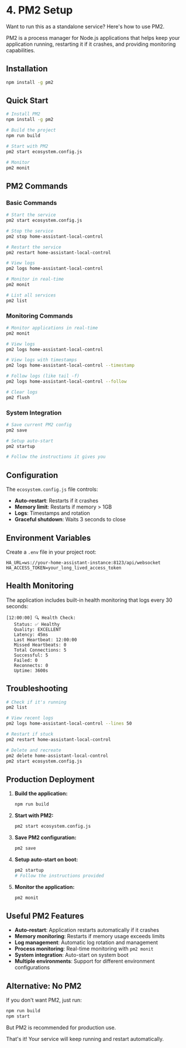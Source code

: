 # 4. PM2 Setup

Want to run this as a standalone service? Here's how to use PM2.

PM2 is a process manager for Node.js applications that helps keep your application running, restarting it if it crashes, and providing monitoring capabilities.

## Installation

```bash
npm install -g pm2
```

## Quick Start

```bash
# Install PM2
npm install -g pm2

# Build the project
npm run build

# Start with PM2
pm2 start ecosystem.config.js

# Monitor
pm2 monit
```

## PM2 Commands

### Basic Commands
```bash
# Start the service
pm2 start ecosystem.config.js

# Stop the service
pm2 stop home-assistant-local-control

# Restart the service
pm2 restart home-assistant-local-control

# View logs
pm2 logs home-assistant-local-control

# Monitor in real-time
pm2 monit

# List all services
pm2 list
```

### Monitoring Commands
```bash
# Monitor applications in real-time
pm2 monit

# View logs
pm2 logs home-assistant-local-control

# View logs with timestamps
pm2 logs home-assistant-local-control --timestamp

# Follow logs (like tail -f)
pm2 logs home-assistant-local-control --follow

# Clear logs
pm2 flush
```

### System Integration
```bash
# Save current PM2 config
pm2 save

# Setup auto-start
pm2 startup

# Follow the instructions it gives you
```

## Configuration

The `ecosystem.config.js` file controls:
- **Auto-restart**: Restarts if it crashes
- **Memory limit**: Restarts if memory > 1GB
- **Logs**: Timestamps and rotation
- **Graceful shutdown**: Waits 3 seconds to close

## Environment Variables

Create a `.env` file in your project root:

```env
HA_URL=ws://your-home-assistant-instance:8123/api/websocket
HA_ACCESS_TOKEN=your_long_lived_access_token
```

## Health Monitoring

The application includes built-in health monitoring that logs every 30 seconds:

```
[12:00:00] 🔍 Health Check:
   Status: ✅ Healthy
   Quality: EXCELLENT
   Latency: 45ms
   Last Heartbeat: 12:00:00
   Missed Heartbeats: 0
   Total Connections: 5
   Successful: 5
   Failed: 0
   Reconnects: 0
   Uptime: 3600s
```

## Troubleshooting

```bash
# Check if it's running
pm2 list

# View recent logs
pm2 logs home-assistant-local-control --lines 50

# Restart if stuck
pm2 restart home-assistant-local-control

# Delete and recreate
pm2 delete home-assistant-local-control
pm2 start ecosystem.config.js
```

## Production Deployment

1. **Build the application:**
   ```bash
   npm run build
   ```

2. **Start with PM2:**
   ```bash
   pm2 start ecosystem.config.js
   ```

3. **Save PM2 configuration:**
   ```bash
   pm2 save
   ```

4. **Setup auto-start on boot:**
   ```bash
   pm2 startup
   # Follow the instructions provided
   ```

5. **Monitor the application:**
   ```bash
   pm2 monit
   ```

## Useful PM2 Features

- **Auto-restart**: Application restarts automatically if it crashes
- **Memory monitoring**: Restarts if memory usage exceeds limits
- **Log management**: Automatic log rotation and management
- **Process monitoring**: Real-time monitoring with `pm2 monit`
- **System integration**: Auto-start on system boot
- **Multiple environments**: Support for different environment configurations

## Alternative: No PM2

If you don't want PM2, just run:

```bash
npm run build
npm start
```

But PM2 is recommended for production use.

That's it! Your service will keep running and restart automatically. 